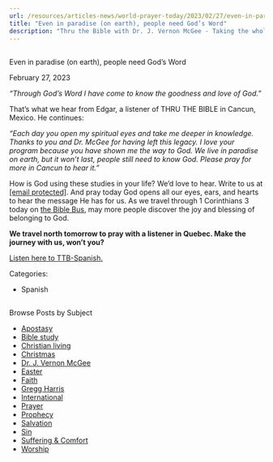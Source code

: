 ```yaml
---
url: /resources/articles-news/world-prayer-today/2023/02/27/even-in-paradise-(on-earth)-people-need-god-s-word
title: "Even in paradise (on earth), people need God’s Word"
description: "Thru the Bible with Dr. J. Vernon McGee - Taking the whole Word to the whole world"
---
```







## 
 Even in paradise (on earth), people need God’s Word


February 27, 2023
![]()




*“Through God’s Word I have come to know the goodness and love of God.”*

That’s what we hear from Edgar, a listener of THRU THE BIBLE in Cancun, Mexico. He continues: 

*“Each day you open my spiritual eyes and take me deeper in knowledge. Thanks to you and Dr. McGee for having left this legacy. I love your program because you have shown me the way to God. We live in paradise on earth, but it won’t last, people still need to know God. Please pray for more in Cancun to hear it.”*

How is God using these studies in your life? We’d love to hear. Write to us at [[email protected]](/cdn-cgi/l/email-protection#a0e2c9c2ccc5e2d5d3e0f4f4e28ecfd2c7). And pray today God opens all our eyes, ears, and hearts to hear the message He has for us. As we travel through 1 Corinthians 3 today on [the Bible Bus](https://www.ttb.org/programs/the-5-year-study), may more people discover the joy and blessing of belonging to God.

**We travel north tomorrow to pray with a listener in Quebec. Make the journey with us, won’t you?**

[Listen here to TTB-Spanish.](https://ttb.twr.org/home/day,0415/language,SPA-LAT)



Categories: 


* Spanish









## 
 Browse Posts by Subject


* [Apostasy](/resources/articles-news/-in-tags/tags/Apostasy)
* [Bible study](/resources/articles-news/-in-tags/tags/Bible-study)
* [Christian living](/resources/articles-news/-in-tags/tags/Christian-living)
* [Christmas](/resources/articles-news/-in-tags/tags/Christmas)
* [Dr. J. Vernon McGee](/resources/articles-news/-in-tags/tags/Dr-J-Vernon-McGee)
* [Easter](/resources/articles-news/-in-tags/tags/easter)
* [Faith](/resources/articles-news/-in-tags/tags/Faith)
* [Gregg Harris](/resources/articles-news/-in-tags/tags/Gregg-Harris)
* [International](/resources/articles-news/-in-tags/tags/International)
* [Prayer](/resources/articles-news/-in-tags/tags/prayer)
* [Prophecy](/resources/articles-news/-in-tags/tags/Prophecy)
* [Salvation](/resources/articles-news/-in-tags/tags/Salvation)
* [Sin](/resources/articles-news/-in-tags/tags/sin)
* [Suffering & Comfort](/resources/articles-news/-in-tags/tags/Suffering-Comfort)
* [Worship](/resources/articles-news/-in-tags/tags/worship)






